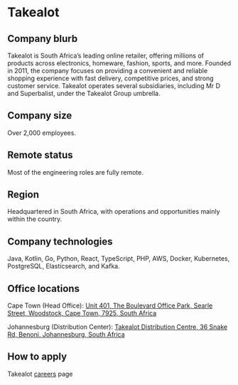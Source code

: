 # Takealot

## Company blurb

Takealot is South Africa’s leading online retailer, offering millions of products across electronics, homeware, fashion, sports, and more. Founded in 2011, the company focuses on providing a convenient and reliable shopping experience with fast delivery, competitive prices, and strong customer service. Takealot operates several subsidiaries, including Mr D and Superbalist, under the Takealot Group umbrella.

## Company size

Over 2,000 employees.

## Remote status

Most of the engineering roles are fully remote.

## Region

Headquartered in South Africa, with operations and opportunities mainly within the country.

## Company technologies

Java, Kotlin, Go, Python, React, TypeScript, PHP, AWS, Docker, Kubernetes, PostgreSQL, Elasticsearch, and Kafka.

## Office locations

Cape Town (Head Office): [Unit 401, The Boulevard Office Park, Searle Street, Woodstock, Cape Town, 7925, South Africa](https://maps.google.com/?q=The+Boulevard+Office+Park,+Searle+Street,+Woodstock,+Cape+Town)

Johannesburg (Distribution Center): [Takealot Distribution Centre, 36 Snake Rd, Benoni, Johannesburg, South Africa](https://maps.google.com/?q=Takealot+Distribution+Centre,+Snake+Rd,+Benoni,+Johannesburg)

## How to apply

Takealot [careers](https://www.takealot.com/careers) page
